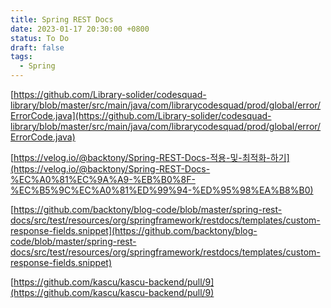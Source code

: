 ```yaml
---
title: Spring REST Docs
date: 2023-01-17 20:30:00 +0800
status: To Do
draft: false
tags:
  - Spring
---
```

[https://github.com/Library-solider/codesquad-library/blob/master/src/main/java/com/librarycodesquad/prod/global/error/ErrorCode.java](https://github.com/Library-solider/codesquad-library/blob/master/src/main/java/com/librarycodesquad/prod/global/error/ErrorCode.java)

[https://velog.io/@backtony/Spring-REST-Docs-적용-및-최적화-하기](https://velog.io/@backtony/Spring-REST-Docs-%EC%A0%81%EC%9A%A9-%EB%B0%8F-%EC%B5%9C%EC%A0%81%ED%99%94-%ED%95%98%EA%B8%B0)

[https://github.com/backtony/blog-code/blob/master/spring-rest-docs/src/test/resources/org/springframework/restdocs/templates/custom-response-fields.snippet](https://github.com/backtony/blog-code/blob/master/spring-rest-docs/src/test/resources/org/springframework/restdocs/templates/custom-response-fields.snippet)

[https://github.com/kascu/kascu-backend/pull/9](https://github.com/kascu/kascu-backend/pull/9)
